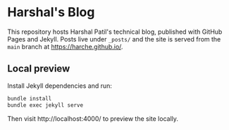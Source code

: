 # Harshal's Blog

This repository hosts Harshal Patil's technical blog, published with GitHub Pages and Jekyll. Posts live under `_posts/` and the site is served from the `main` branch at https://harche.github.io/.

## Local preview

Install Jekyll dependencies and run:

```bash
bundle install
bundle exec jekyll serve
```

Then visit http://localhost:4000/ to preview the site locally.

